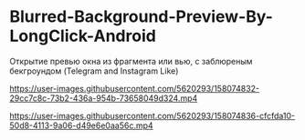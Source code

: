 # Blurred-Background-Preview-By-LongClick-Android
Открытие превью окна из фрагмента или вью, с заблюреным бекгроундом (Telegram and Instagram Like)


https://user-images.githubusercontent.com/5620293/158074832-29cc7c8c-73b2-436a-954b-73658049d324.mp4



https://user-images.githubusercontent.com/5620293/158074836-cfcfda10-50d8-4113-9a06-d49e6e0aa56c.mp4

